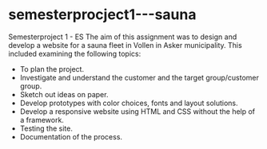# semesterprocject1---sauna
Semesterproject 1 - ES
The aim of this assignment was to design and develop a website for a sauna fleet in Vollen in Asker municipality. This included examining the following topics:

- To plan the project.
- Investigate and understand the customer and the target group/customer group.
- Sketch out ideas on paper.
- Develop prototypes with color choices, fonts and layout solutions.
- Develop a responsive website using HTML and CSS without the help of a framework.
- Testing the site.
- Documentation of the process.

